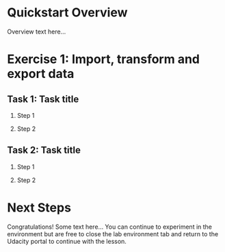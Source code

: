 # Quickstart Overview

Overview text here...


# Exercise 1: Import, transform and export data

## Task 1: Task title

1. Step 1

2. Step 2 

## Task 2: Task title

1. Step 1

2. Step 2 


# Next Steps

Congratulations!
Some text here...
You can continue to experiment in the environment but are free to close the lab environment tab and return to the Udacity portal to continue with the lesson.

